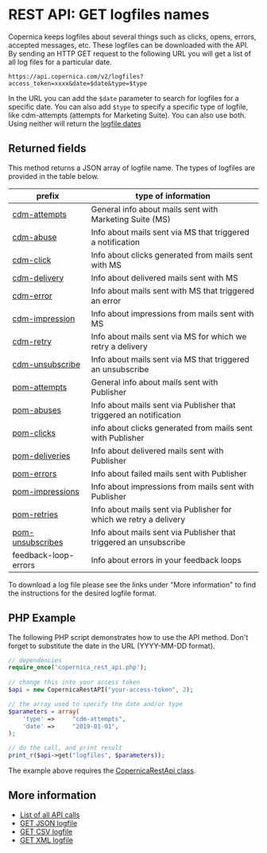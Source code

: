 # REST API: GET logfiles names

Copernica keeps logfiles about several things such as clicks, opens, errors, 
accepted messages, etc. These logfiles can be downloaded with the API.
By sending an HTTP GET request to the following URL you will get a list of
all log files for a particular date.

`https://api.copernica.com/v2/logfiles?access_token=xxxx&date=$date&type=$type`

In the URL you can add the `$date` parameter to search for logfiles for a 
specific date. You can also add `$type` to specify a specific type of 
logfile, like cdm-attempts (attempts for Marketing Suite). You can also 
use both. Using neither will return the [logfile dates](./rest-get-logfiles.md)

## Returned fields

This method returns a JSON array of logfile name. The types of logfiles
are provided in the table below. 

| prefix                                            | type of information                                                |
| --------------------------------------------------|--------------------------------------------------------------------|
| [cdm-attempts](rest-cdm-attempts-logfile)         | General info about mails sent with Marketing Suite (MS)            |
| [cdm-abuse](rest-cdm-abuse-logfile)               | Info about mails sent via MS that triggered a notification         |
| [cdm-click](rest-cdm-click-logfile)               | Info about clicks generated from mails sent with MS                |
| [cdm-delivery](rest-cdm-delivery-logfile)         | Info about delivered mails sent with MS                            |
| [cdm-error](rest-cdm-error-logfile)               | Info about mails sent with MS that triggered an error              |
| [cdm-impression](rest-cdm-impression-logfile)     | Info about impressions from mails sent with MS                     |
| [cdm-retry](rest-cdm-retry-logfile)               | Info about mails sent via MS for which we retry a delivery         |
| [cdm-unsubscribe](rest-cdm-unsubscribe-logfile)   | Info about mails sent via MS that triggered an unsubscribe         |
| [pom-attempts](rest-pom-attempts-logfile)         | General info about mails sent with Publisher                       |
| [pom-abuses](rest-pom-abuses-logfile)             | Info about mails sent via Publisher that triggered an notification |
| [pom-clicks](rest-pom-clicks-logfile)             | info about clicks generated from mails sent with Publisher         |
| [pom-deliveries](rest-pom-deliveries-logfile)     | Info about delivered mails sent with Publisher                     |
| [pom-errors](rest-pom-errors-logfile)             | Info about failed mails sent with Publisher                        |
| [pom-impressions](rest-pom-impressions-logfile)   | Info about impressions from mails sent with Publisher              |
| [pom-retries](rest-pom-retries-logfile)           | Info about mails sent via Publisher for which we retry a delivery  |
| [pom-unsubscribes](rest-pom-unsubscribes-logfile) | Info about mails sent via Publisher that triggered an unsubscribe  |
| feedback-loop-errors                              | Info about errors in your feedback loops                           |

To download a log file please see the links under "More information" to 
find the instructions for the desired logfile format.

## PHP Example

The following PHP script demonstrates how to use the API method. Don't forget 
to substitute the date in the URL (YYYY-MM-DD format).

```php
// dependencies
require_once('copernica_rest_api.php');
    
// change this into your access token
$api = new CopernicaRestAPI("your-access-token", 2);

// the array used to specify the date and/or type
$parameters = array(
    'type' =>     "cdm-attempts",
    'date' =>     "2019-01-01",
);

// do the call, and print result
print_r($api->get("logfiles", $parameters));
```

The example above requires the [CopernicaRestApi class](rest-php).

## More information

* [List of all API calls](./rest-api.md)
* [GET JSON logfile](rest-get-logfiles-json)
* [GET CSV logfile](rest-get-logfiles-csv)
* [GET XML logfile](rest-get-logfiles-xml)
